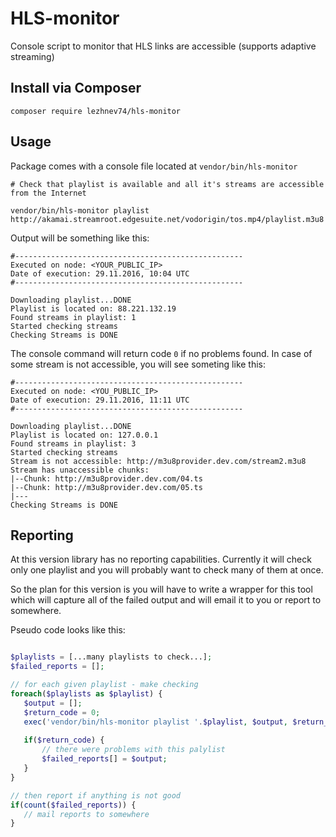# HLS-monitor
Console script to monitor that HLS links are accessible (supports adaptive streaming)

## Install via Composer
```
composer require lezhnev74/hls-monitor
```

## Usage
Package comes with a console file located at `vendor/bin/hls-monitor`

```
# Check that playlist is available and all it's streams are accessible from the Internet

vendor/bin/hls-monitor playlist http://akamai.streamroot.edgesuite.net/vodorigin/tos.mp4/playlist.m3u8
```

Output will be something like this:

```
#---------------------------------------------------
Executed on node: <YOUR_PUBLIC_IP>
Date of execution: 29.11.2016, 10:04 UTC
#---------------------------------------------------

Downloading playlist...DONE
Playlist is located on: 88.221.132.19
Found streams in playlist: 1
Started checking streams
Checking Streams is DONE
```

The console command will return code `0` if no problems found. 
In case of some stream is not accessible, you will see someting like this:
 
```
#---------------------------------------------------
Executed on node: <YOU_PUBLIC_IP>
Date of execution: 29.11.2016, 11:11 UTC
#---------------------------------------------------

Downloading playlist...DONE
Playlist is located on: 127.0.0.1
Found streams in playlist: 3
Started checking streams
Stream is not accessible: http://m3u8provider.dev.com/stream2.m3u8
Stream has unaccessible chunks:
|--Chunk: http://m3u8provider.dev.com/04.ts
|--Chunk: http://m3u8provider.dev.com/05.ts
|---
Checking Streams is DONE
```

## Reporting
At this version library has no reporting capabilities. Currently it will check only one playlist and you will probably want to check many of them at once.
 
 So the plan for this version is you will have to write a wrapper for this tool which will capture all of the failed output and will email it to you or report to somewhere.
 
 Pseudo code looks like this:
 
 ```php
 
 $playlists = [...many playlists to check...];
 $failed_reports = [];
 
 // for each given playlist - make checking
 foreach($playlists as $playlist) {
    $output = [];
    $return_code = 0;
    exec('vendor/bin/hls-monitor playlist '.$playlist, $output, $return_code);
    
    if($return_code) {
        // there were problems with this palylist
        $failed_reports[] = $output;
    }
 }
 
 // then report if anything is not good
 if(count($failed_reports)) {
    // mail reports to somewhere
 }
 
 ```